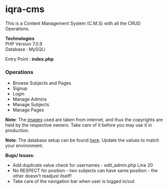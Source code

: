 # iqra-cms
This is a Content Management System (C.M.S) with all the CRUD Operations.

**Technologies**  
PHP Version 7.0.9  
Database : MySQLi  

Entry Point : **index.php**  

### Operations  
* Browse Subjects and Pages
* Signup
* Login
 * Manage Admins
 * Manage Subjects
 * Manage Pages


**Note**: The [images](static/includes/images) used are taken from internet, and thus the copyrights are held by the respective owners. Take care of it before you may use it in production.  

**Note**: The database setup can be found [here](static/includes/dbsetup.php). Update the values to match your environment.

**Bugs/ Issues**:
* Add duplicate value check for usernames - edit_admin.php Line 20
* No RESPECT for position - two subjects can have same position - the other doesn't readjust itself!
* Take care of the navigation bar when user is logged in/out
